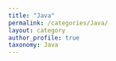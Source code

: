 ```yaml
---
title: "Java"
permalink: /categories/Java/
layout: category
author_profile: true
taxonomy: Java
---
```



